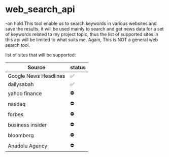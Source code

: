 # web_search_api


-on hold
This tool enable us to search keywords in various websites and save the results, it will be used mainly to search and get news data for a set of keywords related to my project topic, thus the list of supported sites in this api will be limited to what suits me.
Again, This is NOT a general web search tool.

list of sites that will be supported:


Source | status
-------|-------
Google News Headlines | :white_check_mark:
dailysabah | :white_check_mark:
yahoo finance | :no_entry:
nasdaq | :no_entry:
forbes | :no_entry:
business insider | :no_entry:
bloomberg | :no_entry:
Anadolu Agency | :no_entry:




